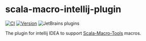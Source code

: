 # scala-macro-intellij-plugin

[![CI](https://github.com/bitlap/scala-macro-intellij-plugin/actions/workflows/ScalaCI.yml/badge.svg)](https://github.com/bitlap/scala-macro-intellij-plugin/actions/workflows/ScalaCI.yml)
[![Version](https://img.shields.io/jetbrains/plugin/v/17202-scala-macro-tools)](https://plugins.jetbrains.com/plugin/17202-scala-macro-tools)
![JetBrains plugins](https://img.shields.io/jetbrains/plugin/d/17202-scala-macro-tools)


The plugin for intellij IDEA to support [Scala-Macro-Tools](https://github.com/bitlap/scala-macro-tools) macros.
